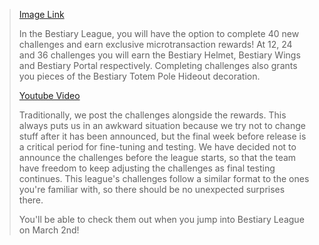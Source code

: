 > [Image Link](https://web.poecdn.com/public/news/2018-03-24/news/BEChallengeRewardsHeader.jpg)
> 
> 
> In the Bestiary League, you will have the option to complete 40 new challenges and earn exclusive microtransaction rewards! At 12, 24 and 36 challenges you will earn the Bestiary Helmet, Bestiary Wings and Bestiary Portal respectively. Completing challenges also grants you pieces of the Bestiary Totem Pole Hideout decoration.
> 
> 
> 
> 
> [Youtube Video](https://www.youtube.com/watch?v=J0v6IAnWvPk)
> 
> 
> 
> 
> 
> 
> Traditionally, we post the challenges alongside the rewards. This always puts us in an awkward situation because we try not to change stuff after it has been announced, but the final week before release is a critical period for fine-tuning and testing. We have decided not to announce the challenges before the league starts, so that the team have freedom to keep adjusting the challenges as final testing continues. This league's challenges follow a similar format to the ones you're familiar with, so there should be no unexpected surprises there.
> 
> 
> 
> 
> 
> You'll be able to check them out when you jump into Bestiary League on March 2nd!
> 


